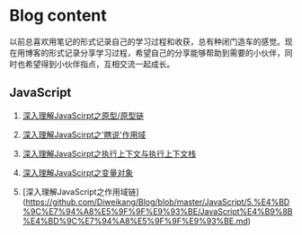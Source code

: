 # Blog content
以前总喜欢用笔记的形式记录自己的学习过程和收获，总有种闭门造车的感觉。现在用博客的形式记录分享学习过程，希望自己的分享能够帮助到需要的小伙伴，同时也希望得到小伙伴指点，互相交流一起成长。

## JavaScript

1. [深入理解JavaScirpt之原型/原型链](https://github.com/Diweikang/Blog/blob/master/JavaScript/1.%E5%8E%9F%E5%9E%8B%E4%B8%8E%E5%8E%9F%E5%9E%8B%E9%93%BE/JavaScript%E4%B9%8B%E5%8E%9F%E5%9E%8B%E3%80%81%E5%8E%9F%E5%9E%8B%E9%93%BE.md)

2. [深入理解JavaScirpt之'瞎说'作用域](https://github.com/Diweikang/Blog/blob/master/JavaScript/2.%E4%BD%9C%E7%94%A8%E5%9F%9F/JavaScript%E4%B9%8B%E4%BD%9C%E7%94%A8%E5%9F%9F.md)

3. [深入理解JavaScirpt之执行上下文与执行上下文栈](https://github.com/Diweikang/Blog/blob/master/JavaScript/3.%20%E6%89%A7%E8%A1%8C%E4%B8%8A%E4%B8%8B%E6%96%87%E4%B8%8E%E6%89%A7%E8%A1%8C%E4%B8%8A%E4%B8%8B%E6%96%87%E6%A0%88/JavaScript%E4%B9%8B%E6%89%A7%E8%A1%8C%E4%B8%8A%E4%B8%8B%E6%96%87%E4%B8%8E%E6%89%A7%E8%A1%8C%E4%B8%8A%E4%B8%8B%E6%96%87%E6%A0%88.md)

4. [深入理解JavaScirpt之变量对象](https://github.com/Diweikang/Blog/blob/master/JavaScript/4.%E5%8F%98%E9%87%8F%E5%AF%B9%E8%B1%A1/JavaScript%E4%B9%8B%E5%8F%98%E9%87%8F%E5%AF%B9%E8%B1%A1.md)

5. [深入理解JavaScript之作用域链]
(https://github.com/Diweikang/Blog/blob/master/JavaScript/5.%E4%BD%9C%E7%94%A8%E5%9F%9F%E9%93%BE/JavaScript%E4%B9%8B%E4%BD%9C%E7%94%A8%E5%9F%9F%E9%93%BE.md)

